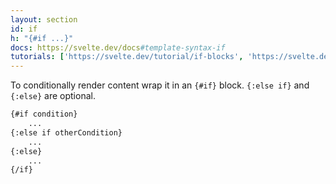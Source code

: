 ```yaml
---
layout: section
id: if
h: "{#if ...}"
docs: https://svelte.dev/docs#template-syntax-if
tutorials: ['https://svelte.dev/tutorial/if-blocks', 'https://svelte.dev/tutorial/else-blocks', 'https://svelte.dev/tutorial/else-if-blocks']
---
```

To conditionally render content wrap it in an `{#if}` block. `{:else if}` and `{:else}` are optional. 
```html
{#if condition}
	...
{:else if otherCondition}
	...
{:else}
	...
{/if}
```